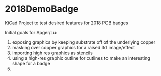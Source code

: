 # 2018DemoBadge
KiCad Project to test desired features for 2018 PCB badges

Initial goals for Apger/Lu:
1.  exposing graphics by keeping substrate off of the underlying copper
2.  masking over copper graphics for a raised 3d image/effect
3.  importing high res graphics as stencils
4.  using a high-res graphic outline for cutlines to make an interesting shape for a badge
5.   

